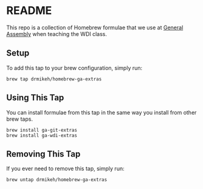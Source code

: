 # README

This repo is a collection of Homebrew formulae that we use at [General Assembly](https://generalassemb.ly/) when teaching the WDI class.

## Setup

To add this tap to your brew configuration, simply run:

```
brew tap drmikeh/homebrew-ga-extras
```

## Using This Tap

You can install formulae from this tap in the same way you install from other brew taps.

```
brew install ga-git-extras
brew install ga-wdi-extras
```

## Removing This Tap

If you ever need to remove this tap, simply run:

```
brew untap drmikeh/homebrew-ga-extras
```


